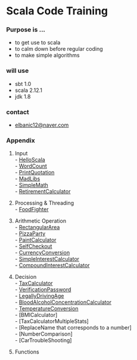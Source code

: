 # Scala Code Training

### Purpose is ...

 * to get use to scala
 * to calm down before regular coding
 * to make simple algorithms

### will use

 * sbt 1.0
 * scala 2.12.1
 * jdk 1.8

### contact

 * elbanic12@naver.com


### Appendix

 1. Input
<br>- [HelloScala](https://github.com/elbanic/ScalaTraining/tree/master/HelloScala)
<br>- [WordCount](https://github.com/elbanic/ScalaTraining/tree/master/WordCount)
<br>- [PrintQuotation](https://github.com/elbanic/ScalaTraining/tree/master/PrintQuotation)
<br>- [MadLibs](https://github.com/elbanic/ScalaTraining/tree/master/MadLibs)
<br>- [SimpleMath](https://github.com/elbanic/ScalaTraining/tree/master/SimpleMath)
<br>- [RetirementCalculator](https://github.com/elbanic/ScalaTraining/tree/master/SimpleMath)

 2. Processing & Threading
<br>- [FoodFighter](https://github.com/elbanic/ScalaTraining/tree/master/FoodFighter)

 3. Arithmetic Operation
<br>- [RectangularArea](https://github.com/elbanic/ScalaTraining/tree/master/RectangularArea)
<br>- [PizzaParty](https://github.com/elbanic/ScalaTraining/tree/master/PizzaParty)
<br>- [PaintCalculator](https://github.com/elbanic/ScalaTraining/tree/master/PaintCalculator)
<br>- [SelfCheckout](https://github.com/elbanic/ScalaTraining/tree/master/SelfCheckOut)
<br>- [CurrencyConversion](https://github.com/elbanic/ScalaTraining/tree/master/CurrencyConversion)
<br>- [SimpleInterestCalculator](https://github.com/elbanic/ScalaTraining/tree/master/SimpleInterestCalculator)
<br>- [CompoundInterestCalculator](https://github.com/elbanic/ScalaTraining/tree/master/CompoundInterestCalculator)

 4. Decision
<br>- [TaxCalculator](https://github.com/elbanic/ScalaTraining/tree/master/TaxCalculator)
<br>- [VerificationPassword](https://github.com/elbanic/ScalaTraining/tree/master/VerificationPassword)
<br>- [LegallyDrivingAge](https://github.com/elbanic/ScalaTraining/tree/master/LegallyDrivingAge)
<br>- [BloodAlcoholConcentrationCalculator](https://github.com/elbanic/ScalaTraining/tree/master/BloodAlcoholConcentrationCalculator)
<br>- [TemperatureConversion](https://github.com/elbanic/ScalaTraining/tree/master/TemperatureConversion)
<br>- [BMICalculator]
<br>- [TaxCalculatorMultipleStats]
<br>- [ReplaceName that corresponds to a number]
<br>- [NumberComparison]
<br>- [CarTroubleShooting]

 5. Functions



